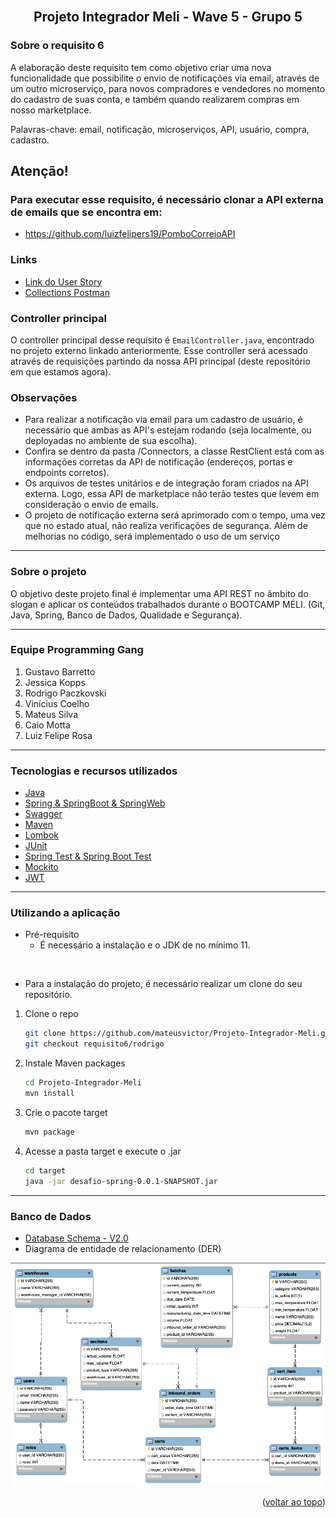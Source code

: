 <div id="top"></div>
<!--
*** Thanks for checking out the Best-README-Template. If you have a suggestion
*** that would make this better, please fork the repo and create a pull request
*** or simply open an issue with the tag "enhancement".
*** Don't forget to give the project a star!
*** Thanks again! Now go create something AMAZING! :D
-->



<!-- PROJECT SHIELDS -->
<!--
*** I'm using markdown "reference style" links for readability.
*** Reference links are enclosed in brackets [ ] instead of parentheses ( ).
*** See the bottom of this document for the declaration of the reference variables
*** for contributors-url, forks-url, etc. This is an optional, concise syntax you may use.
*** https://www.markdownguide.org/basic-syntax/#reference-style-links
-->

<!-- PROJECT LOGO -->
<br />
<div align="center">
  <h2 align="center">Projeto Integrador Meli - Wave 5 - Grupo 5</h2>
</div> 

### Sobre o requisito 6
A elaboração deste requisito tem como objetivo criar uma nova funcionalidade que possibilite o envio de notificações via email, através de um outro microserviço, para novos compradores e vendedores no momento do cadastro de suas conta, e também quando realizarem compras em nosso marketplace. 

Palavras-chave: email, notificação, microserviços, API, usuário, compra, cadastro.

<!---
### Coverage
![Coverage Controller](./screenshots/controller-coverage.png)
![Coverage Service](./screenshots/service-coverage.png)
-->

## Atenção!
### Para executar esse requisito, é necessário clonar a API externa de emails que se encontra em:
- https://github.com/luizfelipers19/PomboCorreioAPI

### Links
* [Link do User Story](./doc/user-story.pdf)
* [Collections Postman](./doc/postman.json)


<!---
### Tabelas criadas
![Database Schema Video - V1.0](./screenshots/requisito-6-rodrigo.png)

### Swagger
![Database Schema Video - V1.0](./screenshots/routes-requisito-6-rodrigo.png)
-->

### Controller principal
O controller principal desse requisito é `EmailController.java`, encontrado no projeto externo linkado anteriormente. Esse controller será acessado através de requisições partindo da nossa API principal (deste repositório em que estamos agora).

### Observações
- Para realizar a notificação via email para um cadastro de usuário, é necessário que ambas as API's estejam rodando (seja localmente, ou deployadas no ambiente de sua escolha).
- Confira se dentro da pasta /Connectors, a classe RestClient está com as informações corretas da API de notificação (endereços, portas e endpoints corretos).
- Os arquivos de testes unitários e de integração foram criados na API externa. Logo, essa API de marketplace não terão testes que levem em consideração o envio de emails.
- O projeto de notificação externa será aprimorado com o tempo, uma vez que no estado atual, não realiza verificações de segurança. Além de melhorias no código, será implementado o uso de um serviço

---

<!-- ABOUT THE PROJECT -->
### Sobre o projeto
O objetivo deste projeto final é implementar uma API REST no âmbito do slogan e aplicar os conteúdos trabalhados durante o BOOTCAMP MELI. (Git, Java, Spring, Banco de Dados, Qualidade e Segurança).

---
### Equipe Programming Gang
1. Gustavo Barretto
2. Jessica Kopps
3. Rodrigo Paczkovski
4. Vinícius Coelho
5. Mateus Silva
6. Caio Motta
7. Luiz Felipe Rosa

---
### Tecnologias e recursos utilizados

* [Java](https://www.java.com/pt-BR/)
* [Spring & SpringBoot & SpringWeb](https://spring.io/)
* [Swagger](https://swagger.io/)
* [Maven](https://maven.apache.org/)
* [Lombok](https://projectlombok.org/)
* [JUnit](https://junit.org)
* [Spring Test & Spring Boot Test](https://spring.io/)
* [Mockito](https://site.mockito.org)
* [JWT](https://jwt.io/)

---
<!-- GETTING STARTED -->
### Utilizando a aplicação
- Pré-requisito
  - É necessário a instalação e o JDK de no mínimo 11.    
<br> 

- Para a instalação do projeto, é necessário realizar um clone do seu repositório.


1. Clone o repo
   ```sh
   git clone https://github.com/mateusvictor/Projeto-Integrador-Meli.git
   git checkout requisito6/rodrigo
   ```
2. Instale Maven packages
   ```sh
   cd Projeto-Integrador-Meli
   mvn install
   ```
3. Crie o pacote target
   ```sh
   mvn package
   ```
4. Acesse a pasta target e execute o .jar
    ```sh
    cd target
    java -jar desafio-spring-0.0.1-SNAPSHOT.jar
    ```

---
### Banco de Dados

* [Database Schema - V2.0](./screenshots/db-schema-v2.png)
* Diagrama de entidade de relacionamento (DER)

![Diagrama de entidade de relacionamento (DER)](./screenshots/db-schema-v2.png)


<p align="right">(<a href="#top">voltar ao topo</a>)</p>
